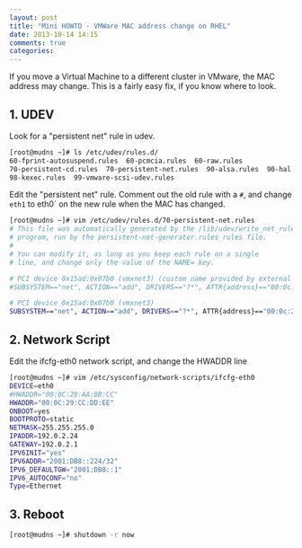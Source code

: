 ```yaml
---
layout: post
title: "Mini HOWTO - VMWare MAC address change on RHEL"
date: 2013-10-14 14:15
comments: true
categories: 
---
```


If you move a Virtual Machine to a different cluster in VMware, the MAC address may change.
This is a fairly easy fix, if you know where to look.

<!-- more -->

## 1. UDEV

Look for a "persistent net" rule in udev.

```bash
[root@mudns ~]# ls /etc/udev/rules.d/
60-fprint-autosuspend.rules  60-pcmcia.rules  60-raw.rules
70-persistent-cd.rules  70-persistent-net.rules  90-alsa.rules  90-hal.rules
98-kexec.rules  99-vmware-scsi-udev.rules
```

Edit the "persistent net" rule.  Comment out the old rule with a `#`,
and change `eth1` to eth0` on the new rule when the MAC has changed.

```bash
[root@mudns ~]# vim /etc/udev/rules.d/70-persistent-net.rules
# This file was automatically generated by the /lib/udev/write_net_rules
# program, run by the persistent-net-generator.rules rules file.
#
# You can modify it, as long as you keep each rule on a single
# line, and change only the value of the NAME= key.

# PCI device 0x15ad:0x07b0 (vmxnet3) (custom name provided by external tool)
#SUBSYSTEM=="net", ACTION=="add", DRIVERS=="?*", ATTR{address}=="00:0c:29:aa:bb:cc", ATTR{type}=="1", KERNEL=="eth*", NAME="eth0"

# PCI device 0x15ad:0x07b0 (vmxnet3)
SUBSYSTEM=="net", ACTION=="add", DRIVERS=="?*", ATTR{address}=="00:0c:29:cc:dd:ee", ATTR{type}=="1", KERNEL=="eth*", NAME="eth0"
```

## 2. Network Script

Edit the ifcfg-eth0 network script, and change the HWADDR line

```bash
[root@mudns ~]# vim /etc/sysconfig/network-scripts/ifcfg-eth0 
DEVICE=eth0
#HWADDR="00:0C:29:AA:BB:CC"
HWADDR="00:0C:29:CC:DD:EE"
ONBOOT=yes
BOOTPROTO=static
NETMASK=255.255.255.0
IPADDR=192.0.2.24
GATEWAY=192.0.2.1
IPV6INIT="yes"
IPV6ADDR="2001:DB8::224/32"
IPV6_DEFAULTGW="2001:DB8::1"
IPV6_AUTOCONF="no"
Type=Ethernet
```

## 3. Reboot

```bash
[root@mudns ~]# shutdown -r now
```

